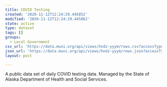 ```yaml
---
title: COVID Testing
created: '2020-11-12T12:24:29.445852'
modified: '2020-11-12T12:24:29.445862'
state: active
type: dataset
tags: []
groups:
  - Local Government
csv_url: 'https://data.muni.org/api/views/hndz-yyym/rows.csv?accessType=DOWNLOAD'
json_url: 'https://data.muni.org/api/views/hndz-yyym/rows.json?accessType=DOWNLOAD'
layout: post

---
```

A public data set of daily COVID testing data. Managed by the State of Alaska Department of Health and Social Services.
